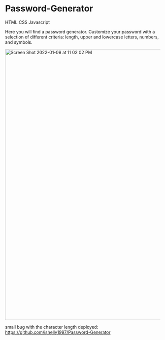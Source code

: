 # Password-Generator
HTML CSS Javascript

Here you will find a password generator. Customize your password with a selection of different criteria: length, upper and lowercase letters, numbers, and symbols.

<img width="881" alt="Screen Shot 2022-01-09 at 11 02 02 PM" src="https://user-images.githubusercontent.com/95631495/148717170-13626ace-26b9-4009-a95a-801a28edf429.png">


small bug with the character length
deployed: https://github.com/ishelly1997/Password-Generator
